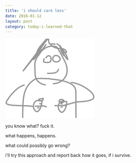 ```yaml
---
title: 'i should care less'
date: 2016-01-12
layout: post
category: today-i-learned-that
---
```


![fuck it](/assets/images/posts/fuckit.png)

you know what? fuck it.

what happens, happens.

what could possibly go wrong?

i'll try this approach and report back how it goes, if i survive.
